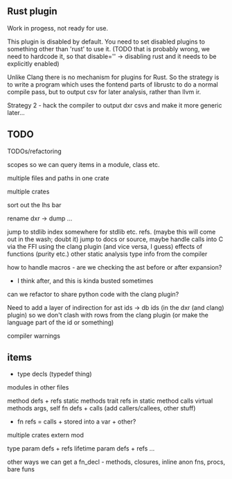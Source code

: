 Rust plugin
-----------

Work in progess, not ready for use.

This plugin is disabled by default. You need to set disabled plugins to something
other than 'rust' to use it. (TODO that is probably wrong, we need to hardcode it,
so that disable='' -> disabling rust and it needs to be explicitly enabled)

Unlike Clang there is no mechanism for plugins for Rust. So the strategy is to write
a program which uses the fontend parts of librustc to do a normal compile pass,
but to output csv for later analysis, rather than llvm ir.

Strategy 2 - hack the compiler to output dxr csvs and make it more generic later...

TODO
----

TODOs/refactoring

scopes so we can query items in a module, class etc.

multiple files and paths in one crate

multiple crates

sort out the lhs bar

rename dxr -> dump ...

jump to stdlib index somewhere for stdlib etc. refs. (maybe this will come out in the wash; doubt it)
  jump to docs or source, maybe
handle calls into C via the FFI using the clang plugin (and vice versa, I guess)
effects of functions (purity etc.)
  other static analysis type info from the compiler

how to handle macros - are we checking the ast before or after expansion?
  - I think after, and this is kinda busted sometimes

can we refactor to share python code with the clang plugin?

Need to add a layer of indirection for ast ids -> db ids (in the dxr (and clang) plugin) so we
don't clash with rows from the clang plugin (or make the language part of the id or something)

compiler warnings

items
-----
* type decls (typedef thing)

modules in other files

method defs + refs
  static methods
    trait refs in static method calls
  virtual methods
  args, self
fn defs + calls (add callers/callees, other stuff)
  + fn refs = calls + stored into a var + other?

multiple crates
  extern mod

type param defs + refs
lifetime param defs + refs
...

other ways we can get a fn_decl - methods, closures, inline anon fns, procs, bare funs


